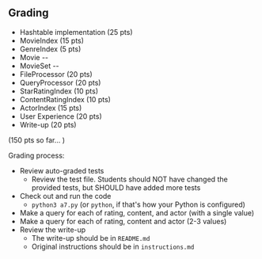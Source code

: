 ## Grading

* Hashtable implementation (25 pts)
* MovieIndex (15 pts)
* GenreIndex (5 pts)
* Movie --
* MovieSet -- 
* FileProcessor (20 pts)
* QueryProcessor (20 pts)
* StarRatingIndex (10 pts)
* ContentRatingIndex (10 pts)
* ActorIndex (15 pts)
* User Experience (20 pts)
* Write-up (20 pts)

(150 pts so far... )

Grading process: 

* Review auto-graded tests
  * Review the test file. Students should NOT have changed the provided tests, but SHOULD have added more tests
* Check out and run the code
  * `python3 a7.py` (or `python`, if that's how your Python is configured) 
* Make a query for each of rating, content, and actor (with a single value)
* Make a query for each of rating, content and actor (2-3 values)
* Review the write-up 
  * The write-up should be in `README.md`
  * Original instructions should be in `instructions.md`
